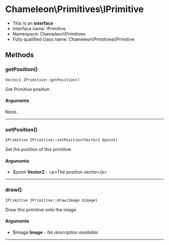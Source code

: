 # Chameleon\Primitives\IPrimitive


* This is an **interface**
* Interface name: IPrimitive
* Namespace: Chameleon\Primitives
* Fully qualified class name: Chameleon\Primitives\IPrimitive

## Methods
### getPosition()
    Vector2 IPrimitive::getPosition()

Get Primitive position


#### Arguments
None.

---
### setPosition()
    IPrimitive IPrimitive::setPosition(Vector2 $point)

Set the position of this primitive


#### Arguments
* $point **Vector2** - &lt;p&gt;The position vector&lt;/p&gt;

---
### draw()
    IPrimitive IPrimitive::draw(Image $image)

Draw this primitive onto the image


#### Arguments
* $image **Image** - *No description available*.

---
